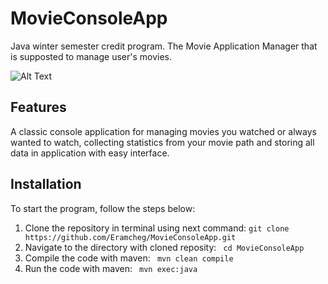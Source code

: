 # MovieConsoleApp
Java winter semester credit program.
The Movie Application Manager that is supposted to manage user's movies. 

![Alt Text](Statics/MovieApp_Main.gif)

## Features
A classic console application for managing movies you watched or always wanted to watch, collecting statistics from your movie path and storing all data in application with easy interface.

## Installation
To start the program, follow the steps below:

 1. Clone the repository in terminal using next command:
    `git clone https://github.com/Eramcheg/MovieConsoleApp.git`
 2. Navigate to the directory with cloned reposity:
    ` cd MovieConsoleApp`
 3. Compile the code with maven:
    ` mvn clean compile`
 4. Run the code with maven:
    ` mvn exec:java`


